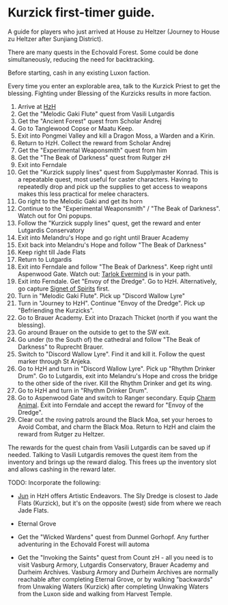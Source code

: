 # Kurzick first-timer guide.

A guide for players who just arrived at House zu Heltzer
(Journey to House zu Heltzer after Sunjiang District).

There are many quests in the Echovald Forest. Some could be done simultaneously,
reducing the need for backtracking.

Before starting, cash in any existing Luxon faction.

Every time you enter an explorable area, talk to the Kurzick Priest
to get the blessing. Fighting under Blessing of the Kurzicks results in more faction.

1. Arrive at [HzH](https://wiki.guildwars.com/wiki/House_zu_Heltzer)
1. Get the "Melodic Gaki Flute" quest from Vasili Lutgardis
1. Get the "Ancient Forest" quest from Scholar Andrej
1. Go to Tanglewood Copse or Maatu Keep.
1. Exit into Pongmei Valley and kill a Dragon Moss, a Warden and a Kirin.
1. Return to HzH. Collect the reward from Scholar Andrej
1. Get the "Experimental Weaponsmith" quest from him
1. Get the "The Beak of Darkness" quest from Rutger zH
1. Exit into Ferndale
1. Get the "Kurzick supply lines" quest from Supplymaster Konrad.
   This is a repeatable quest, most useful for caster characters.
   Having to repeatedly drop and pick up the supplies to get access to weapons
   makes this less practical for melee characters.
1. Go right to the Melodic Gaki and get its horn
1. Continue to the "Experimental Weaponsmith" / "The Beak of Darkness".
   Watch out for Oni popups.
1. Follow the "Kurzick supply lines" quest, get the reward and enter Lutgardis Conservatory
1. Exit into Melandru's Hope and go right until Brauer Academy
1. Exit back into Melandru's Hope and follow "The Beak of Darkness"
1. Keep right till Jade Flats
1. Return to Lutgardis
1. Exit into Ferndale and follow "The Beak of Darkness". Keep right until Aspenwood Gate.
   Watch out: [Tarlok Evermind](https://wiki.guildwars.com/wiki/Tarlok_Evermind) is in your path.
1. Exit into Ferndale. Get "Envoy of the Dredge". Go to HzH.
   Alternatively, go capture [Signet of Spirits](https://wiki.guildwars.com/wiki/Signet_of_Spirits) first.
1. Turn in "Melodic Gaki Flute". Pick up "Discord Wallow Lyre"
1. Turn in "Journey to HzH". Continue "Envoy of the Dredge". Pick up "Befriending the Kurzicks".
1. Go to Brauer Academy. Exit into Drazach Thicket (north if you want the blessing).
1. Go around Brauer on the outside to get to the SW exit.
1. Go under (to the South of) the cathedral and follow "The Beak of Darkness" to Ruprecht Brauer.
1. Switch to "Discord Wallow Lyre". Find it and kill it. Follow the quest marker through St Anjeka.
1. Go to HzH and turn in "Discord Wallow Lyre". Pick up "Rhythm Drinker Drum".
   Go to Lutgardis, exit into Melandru's Hope and cross the bridge
   to the other side of the river. Kill the Rhythm Drinker and get its wing.
1. Go to HzH and turn in "Rhythm Drinker Drum".
1. Go to Aspenwood Gate and switch to Ranger secondary. Equip [Charm Animal](https://wiki.guildwars.com/wiki/Charm_Animal).
   Exit into Ferndale and accept the reward for "Envoy of the Dredge".
1. Clear out the roving patrols around the Black Moa, set your heroes to Avoid Combat,
   and charm the Black Moa. Return to HzH and claim the reward from Rutger zu Heltzer.

The rewards for the quest chain from Vasili Lutgardis can be saved up if needed.
Talking to Vasili Lutgardis removes the quest item from the inventory
and brings up the reward dialog. This frees up the inventory slot
and allows cashing in the reward later.

TODO: Incorporate the following:

+ [Jun](https://wiki.guildwars.com/wiki/Jun) in HzH offers Artistic Endeavors.
The Sly Dredge is closest to Jade Flats (Kurzick),
but it's on the opposite (west) side from where we reach Jade Flats.

+ Eternal Grove
+ Get the "Wicked Wardens" quest from Dunmel Gorhopf. Any further adventuring
  in the Echovald Forest will automa
+ Get the "Invoking the Saints" quest from Count zH - all you need is to visit
Vasburg Armory, Lutgardis Conservatory, Brauer Academy and Durheim Archives.
Vasburg Armory and Durheim Archives are normally reachable after completing
Eternal Grove, or by walking "backwards" from Unwaking Waters (Kurzick)
after completing Unwaking Waters from the Luxon side and walking from
Harvest Temple.
